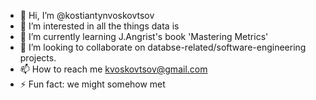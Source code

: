 - 👋 Hi, I’m @kostiantynvoskovtsov
- 👀 I’m interested in all the things data is
- 🌱 I’m currently learning J.Angrist's book 'Mastering Metrics'
- 💞️ I’m looking to collaborate on databse-related/software-engineering projects.
- 📫 How to reach me kvoskovtsov@gmail.com
- ⚡ Fun fact: we might somehow met

<!---
kostiantynvoskovtsov/kostiantynvoskovtsov is a ✨ special ✨ repository because its `README.md` (this file) appears on your GitHub profile.
You can click the Preview link to take a look at your changes.
--->

